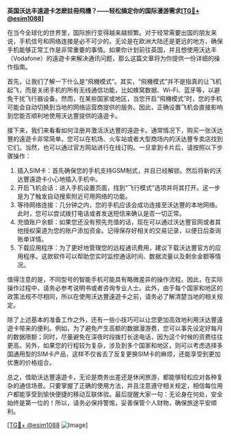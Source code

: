 **英国沃达丰遠遊卡怎麽註冊飛機？——轻松搞定你的国际漫游需求[[TG💪+ @esim1088](https://t.me/s/esim1088)]**

在当今全球化的世界里，国际旅行变得越来越频繁。对于经常需要出国的朋友来说，手机信号和网络连接是必不可少的。无论是在欧洲大陆还是更远的地方，确保手机能够正常工作是非常重要的事情。如果你计划前往英国，并且想使用沃达丰（Vodafone）的遠遊卡来解决通讯问题，那么这篇文章将为你提供一份详细的操作指南。

首先，让我们了解一下什么是“飛機模式”。其实，“飛機模式”并不是指真的让飞机起飞，而是关闭手机的所有无线通信功能，比如蜂窝数据、Wi-Fi、蓝牙等，以避免干扰飞行器设备。然而，在某些国家或地区，当您开启“飛機模式”时，您的手机可能会自动切换到当地的网络运营商提供的服务。因此，正确设置飞机会直接影响到您能否顺利地使用沃达豐提供的遠遊卡。

接下来，我们来看看如何注册并激活沃达豐的遠遊卡。通常情况下，购买一张沃达豐的遠遊卡非常简单。您可以在机场、火车站或者大型商场内的沃达豐专卖店找到它们。当然，也可以通过官方网站进行在线订购。一旦拿到卡片后，请按照以下步骤操作：

1. 插入SIM卡：首先确保您的手机支持GSM制式，并且已经解锁。然后将新的沃达豐遠遊卡小心地插入手机中。
2. 开启飞机会话：进入手机设置页面，找到“飞行模式”选项并将其打开。这一步是为了触发自动搜索附近可用网络的功能。
3. 等待网络连接：几分钟之内，您的手机应该会成功连接至沃达豐的本地网络。此时，您可以尝试拨打电话或者发送短信来确认是否一切正常。
4. 充值账户余额：如果您还没有预先充值的话，现在可以通过沃达豐官网或者其他授权渠道为您的账户添加资金。记得保存好相关的交易记录，以便日后查询账单详情。
5. 下载应用程序：为了更好地管理您的远程通讯费用，建议下载沃达豐官方的应用程序。这款软件可以帮助您实时监控通话时间、数据流量以及剩余金额等情况。

值得注意的是，不同型号的智能手机可能具有略微差异的操作流程。因此，在实际操作过程中，请务必参考说明书或者咨询专业人士。此外，由于每个国家和地区的政策法规不尽相同，所以在使用沃达豐遠遊卡之前，请务必了解清楚当地的相关规定。

除了上述基本的准备工作之外，还有一些小技巧可以让您更加高效地利用沃达豐遠遊卡带来的便利。例如，为了避免产生高额的数据漫游费，您可以事先设定好每月的数据限额；同时，尽量避免在深夜时段拨打长途电话，因为这个时候的资费往往更高。另外，如果您的行程较为复杂，涉及到多个国家和地区，则可以考虑选择多国通用型的SIM卡产品，这样不仅省去了反复更换SIM卡的麻烦，还能享受到更加优惠的价格组合。

总之，借助沃达豐遠遊卡，无论是商务出差还是休闲旅游，都能够轻松应对各种复杂的通信场景。只要掌握了正确的使用方法，并且注意遵守相关规定，相信每位用户都能享受到愉快便捷的移动互联体验。最后提醒大家一句：无论身在何处，安全始终是第一位的！所以，请务必保持警惕，妥善保管个人财物，确保旅途平安顺利。

[[TG💪+ @esim1088](https://t.me/s/esim1088) ![Image](https://i.postimg.cc/4NQfJmqS/Snipaste-2025-05-13-00-14-12.png)]